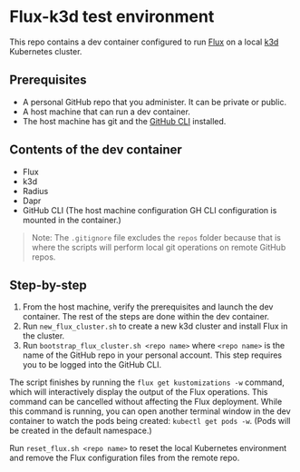 # Flux-k3d test environment

This repo contains a dev container configured to run [Flux](https://fluxcd.io/) on a local [k3d](https://k3d.io/) Kubernetes cluster.

## Prerequisites

- A personal GitHub repo that you administer. It can be private or public.
- A host machine that can run a dev container.
- The host machine has git and the [GitHub CLI](https://docs.github.com/en/github-cli/github-cli/quickstart) installed.

## Contents of the dev container

- Flux
- k3d
- Radius
- Dapr
- GitHub CLI (The host machine configuration GH CLI configuration is mounted in the container.)

> Note: The `.gitignore` file excludes the `repos` folder because that is where the scripts will perform local git operations on remote GitHub repos.

## Step-by-step

1. From the host machine, verify the prerequisites and launch the dev container. The rest of the steps are done within the dev container.
1. Run `new_flux_cluster.sh` to create a new k3d cluster and install Flux in the cluster.
1. Run `bootstrap_flux_cluster.sh <repo name>` where `<repo name>` is the name of the GitHub repo in your personal account. This step requires you to be logged into the GitHub CLI.

The script finishes by running the `flux get kustomizations -w` command, which will interactively display the output of the Flux operations. This command can be cancelled without affecting the Flux deployment. While this command is running, you can open another terminal window in the dev container to watch the pods being created: `kubectl get pods -w`. (Pods will be created in the default namespace.)

Run `reset_flux.sh <repo name>` to reset the local Kubernetes environment and remove the Flux configuration files from the remote repo.
